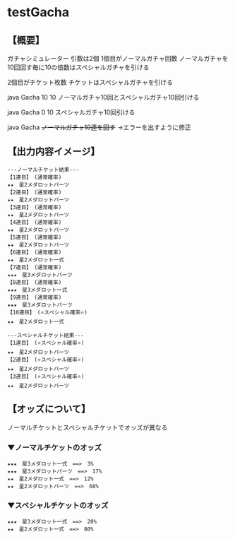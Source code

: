 # testGacha
## 【概要】

ガチャシミュレーター
引数は2個
1個目がノーマルガチャ回数
ノーマルガチャを10回回す毎に10の倍数はスペシャルガチャを引ける

2個目がチケット枚数
チケットはスペシャルガチャを引ける

java Gacha 10 10
ノーマルガチャ10回とスペシャルガチャ10回引ける

java Gacha 0 10
スペシャルガチャ10回引ける

java Gacha
~~ノーマルガチャ10連を回す~~
→エラーを出すように修正

## 【出力内容イメージ】

```
---ノーマルチケット結果---
【1連目】　(通常確率)
★★　星2メダロットパーツ
【2連目】　(通常確率)
★★　星2メダロットパーツ
【3連目】　(通常確率)
★★　星2メダロットパーツ
【4連目】　(通常確率)
★★　星2メダロットパーツ
【5連目】　(通常確率)
★★　星2メダロットパーツ
【6連目】　(通常確率)
★★　星2メダロット一式
【7連目】　(通常確率)
★★★　星3メダロットパーツ
【8連目】　(通常確率)
★★★　星3メダロット一式
【9連目】　(通常確率)
★★★　星3メダロットパーツ
【10連目】　(⭐️スペシャル確率⭐️)
★★　星2メダロット一式

---スペシャルチケット結果---
【1連目】　(⭐️スペシャル確率⭐️)
★★　星2メダロットパーツ
【2連目】　(⭐️スペシャル確率⭐️)
★★　星2メダロットパーツ
【3連目】　(⭐️スペシャル確率⭐️)
★★　星2メダロットパーツ
```

## 【オッズについて】
ノーマルチケットとスペシャルチケットでオッズが異なる

### ▼ノーマルチケットのオッズ
```
★★★　星3メダロット一式　==>　3%
★★★　星3メダロットパーツ　==>　17%
★★　星2メダロット一式　==>　12%
★★　星2メダロットパーツ　==>　68%
```

### ▼スペシャルチケットのオッズ
```
★★★　星3メダロット一式　==>　20%
★★　星2メダロット一式　==>　80%
```